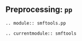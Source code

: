 ## Preprocessing: `pp`

```{eval-rst}
.. module:: smftools.pp
```

```{eval-rst}
.. currentmodule:: smftools
```